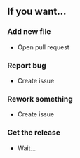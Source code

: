 ## If you want...

### Add new file
   - Open pull request

### Report bug
   - Create issue

### Rework something
   - Create issue

### Get the release
   - Wait...
